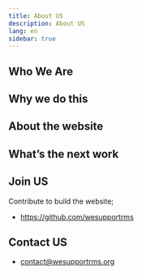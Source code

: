 ```yaml
---
title: About US
description: About US
lang: en
sidebar: true
---
```


## Who We Are

## Why we do this

## About the website

## What’s the next work

## Join US

Contribute to build the website;

- https://github.com/wesupportrms

## Contact US

- contact@wesupportrms.org